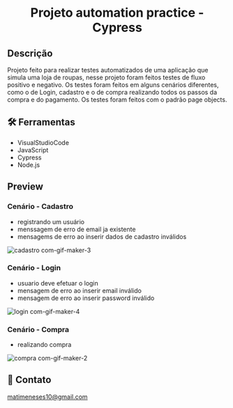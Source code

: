 <h1 align="center">
Projeto automation practice - Cypress
</h1>

## Descrição 

Projeto feito para realizar testes automatizados de uma aplicação que simula uma loja de roupas, nesse projeto foram feitos testes de fluxo positivo e negativo. Os testes foram feitos em alguns cenários diferentes, como o de Login, cadastro e o de compra realizando todos os passos da compra e do pagamento. Os testes foram feitos com o padrão page objects.

## 🛠 Ferramentas

* VisualStudioCode
* JavaScript
* Cypress
* Node.js

## Preview

### Cenário - Cadastro 

* registrando um usuário
* menssagem de erro de email ja existente
* mensagems de erro ao inserir dados de cadastro inválidos

![cadastro com-gif-maker-_3_](https://user-images.githubusercontent.com/108771074/192676967-9e9d24bc-5eae-47d9-9d69-da3142dce7f9.gif)


### Cenário - Login

* usuario deve efetuar o login
* mensagem de erro ao inserir email inválido
* mensagem de erro ao inserir password inválido

![login com-gif-maker-_4_](https://user-images.githubusercontent.com/108771074/192677032-6f5403ab-b7d8-41e7-9d6f-566ed0764979.gif)


### Cenário - Compra

* realizando compra

![compra com-gif-maker-_2_](https://user-images.githubusercontent.com/108771074/192677103-364f1ffe-f43c-4896-85b8-d28e101c6c9e.gif)



## 🤝 Contato

matimeneses10@gmail.com


